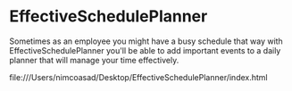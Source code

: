 # EffectiveSchedulePlanner
Sometimes as an employee you might have a busy schedule that way with EffectiveSchedulePlanner you'll be able to add important events to a daily planner that will manage your time effectively.

file:///Users/nimcoasad/Desktop/EffectiveSchedulePlanner/index.html

